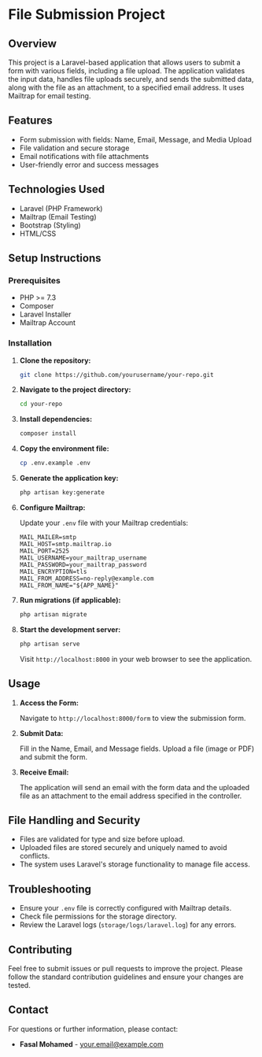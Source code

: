 # File Submission Project

## Overview

This project is a Laravel-based application that allows users to submit a form with various fields, including a file upload. The application validates the input data, handles file uploads securely, and sends the submitted data, along with the file as an attachment, to a specified email address. It uses Mailtrap for email testing.

## Features

-   Form submission with fields: Name, Email, Message, and Media Upload
-   File validation and secure storage
-   Email notifications with file attachments
-   User-friendly error and success messages

## Technologies Used

-   Laravel (PHP Framework)
-   Mailtrap (Email Testing)
-   Bootstrap (Styling)
-   HTML/CSS

## Setup Instructions

### Prerequisites

-   PHP >= 7.3
-   Composer
-   Laravel Installer
-   Mailtrap Account

### Installation

1. **Clone the repository:**

    ```bash
    git clone https://github.com/yourusername/your-repo.git
    ```

2. **Navigate to the project directory:**

    ```bash
    cd your-repo
    ```

3. **Install dependencies:**

    ```bash
    composer install
    ```

4. **Copy the environment file:**

    ```bash
    cp .env.example .env
    ```

5. **Generate the application key:**

    ```bash
    php artisan key:generate
    ```

6. **Configure Mailtrap:**

    Update your `.env` file with your Mailtrap credentials:

    ```env
    MAIL_MAILER=smtp
    MAIL_HOST=smtp.mailtrap.io
    MAIL_PORT=2525
    MAIL_USERNAME=your_mailtrap_username
    MAIL_PASSWORD=your_mailtrap_password
    MAIL_ENCRYPTION=tls
    MAIL_FROM_ADDRESS=no-reply@example.com
    MAIL_FROM_NAME="${APP_NAME}"
    ```

7. **Run migrations (if applicable):**

    ```bash
    php artisan migrate
    ```

8. **Start the development server:**

    ```bash
    php artisan serve
    ```

    Visit `http://localhost:8000` in your web browser to see the application.

## Usage

1. **Access the Form:**

    Navigate to `http://localhost:8000/form` to view the submission form.

2. **Submit Data:**

    Fill in the Name, Email, and Message fields. Upload a file (image or PDF) and submit the form.

3. **Receive Email:**

    The application will send an email with the form data and the uploaded file as an attachment to the email address specified in the controller.

## File Handling and Security

-   Files are validated for type and size before upload.
-   Uploaded files are stored securely and uniquely named to avoid conflicts.
-   The system uses Laravel's storage functionality to manage file access.

## Troubleshooting

-   Ensure your `.env` file is correctly configured with Mailtrap details.
-   Check file permissions for the storage directory.
-   Review the Laravel logs (`storage/logs/laravel.log`) for any errors.

## Contributing

Feel free to submit issues or pull requests to improve the project. Please follow the standard contribution guidelines and ensure your changes are tested.

## Contact

For questions or further information, please contact:

-   **Fasal Mohamed** - your.email@example.com
